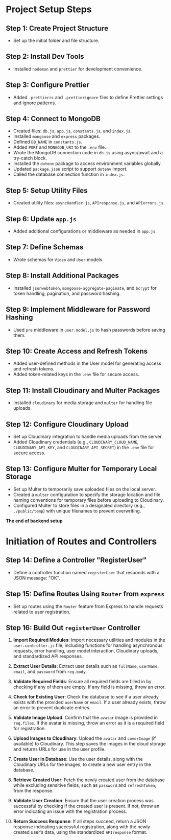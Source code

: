 # Project Setup Steps

## Step 1: Create Project Structure
   - Set up the initial folder and file structure.

## Step 2: Install Dev Tools
   - Installed `nodemon` and `prettier` for development convenience.

## Step 3: Configure Prettier
   - Added `.prettierrc` and `.prettierignore` files to define Prettier settings and ignore patterns.

## Step 4: Connect to MongoDB
   - Created files: `db.js`, `app.js`, `constants.js`, and `index.js`.
   - Installed `mongoose` and `express` packages.
   - Defined `DB_NAME` in `constants.js`.
   - Added `PORT` and `MONGODB_URI` to the `.env` file.
   - Wrote the MongoDB connection code in `db.js` using async/await and a try-catch block.
   - Installed the `dotenv` package to access environment variables globally.
   - Updated `package.json` script to support `dotenv` import.
   - Called the database connection function in `index.js`.

## Step 5: Setup Utility Files
   - Created utility files: `asyncHandler.js`, `APIresponse.js`, and `APIerrors.js`.

## Step 6: Update `app.js`
   - Added additional configurations or middleware as needed in `app.js`.

## Step 7: Define Schemas
   - Wrote schemas for `Video` and `User` models.

## Step 8: Install Additional Packages
   - Installed `jsonwebtoken`, `mongoose-aggregate-paginate`, and `bcrypt` for token handling, pagination, and password hashing.

## Step 9: Implement Middleware for Password Hashing
   - Used `pre` middleware in `user.model.js` to hash passwords before saving them.

## Step 10: Create Access and Refresh Tokens
   - Added user-defined methods in the User model for generating access and refresh tokens.
   - Added token-related keys in the `.env` file for secure access.

## Step 11: Install Cloudinary and Multer Packages
   - Installed `cloudinary` for media storage and `multer` for handling file uploads.

## Step 12: Configure Cloudinary Upload
   - Set up Cloudinary integration to handle media uploads from the server.
   - Added Cloudinary credentials (e.g., `CLOUDINARY_CLOUD_NAME`, `CLOUDINARY_API_KEY`, and `CLOUDINARY_API_SECRET`) in the `.env` file for secure access.

## Step 13: Configure Multer for Temporary Local Storage
   - Set up Multer to temporarily save uploaded files on the local server.
   - Created a `multer` configuration to specify the storage location and file naming conventions for temporary files before uploading to Cloudinary.
   - Configured Multer to store files in a designated directory (e.g., `./public/temp`) with unique filenames to prevent overwriting.

**The end of backend setup**


# Initiation of Routes and Controllers

## Step 14: Define a Controller "RegisterUser"
   - Define a controller function named `registerUser` that responds with a JSON message: "OK".

## Step 15: Define Routes Using `Router` from `express`
   - Set up routes using the `Router` feature from Express to handle requests related to user registration.

## Step 16: Build Out `registerUser` Controller

1. **Import Required Modules**: Import necessary utilities and modules in the `user.controller.js` file, including functions for handling asynchronous requests, error handling, user model interaction, Cloudinary uploads, and standardized API responses.

2. **Extract User Details**: Extract user details such as `fullName`, `userName`, `email`, and `password` from `req.body`.

3. **Validate Required Fields**: Ensure all required fields are filled in by checking if any of them are empty. If any field is missing, throw an error.

4. **Check for Existing User**: Check the database to see if a user already exists with the provided `userName` or `email`. If a user already exists, throw an error to prevent duplicate entries.

5. **Validate Image Upload**: Confirm that the `avatar` image is provided in `req.files`. If the avatar is missing, throw an error as it is a required field for registration.

6. **Upload Images to Cloudinary**: Upload the `avatar` and `coverImage` (if available) to Cloudinary. This step saves the images in the cloud storage and returns URLs for use in the user profile.

7. **Create User in Database**: Use the user details, along with the Cloudinary URLs for the images, to create a new user entry in the database.

8. **Retrieve Created User**: Fetch the newly created user from the database while excluding sensitive fields, such as `password` and `refreshToken`, from the response.

9. **Validate User Creation**: Ensure that the user creation process was successful by checking if the created user is present. If not, throw an error indicating an issue with the registration process.

10. **Return Success Response**: If all steps succeed, return a JSON response indicating successful registration, along with the newly created user’s data, using the standardized `APIresponse` format.
